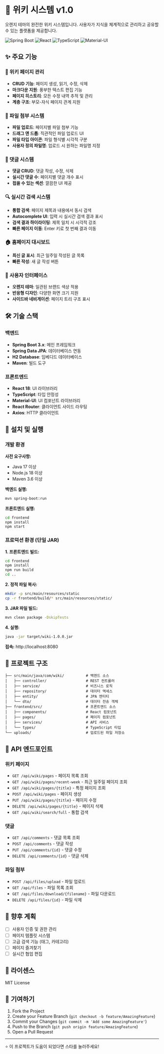# 🍊 위키 시스템 v1.0

오렌지 테마의 완전한 위키 시스템입니다. 사용자가 지식을 체계적으로 관리하고 공유할 수 있는 플랫폼을 제공합니다.

![Spring Boot](https://img.shields.io/badge/Spring%20Boot-3.x-green.svg)
![React](https://img.shields.io/badge/React-18-blue.svg)
![TypeScript](https://img.shields.io/badge/TypeScript-4.9-blue.svg)
![Material-UI](https://img.shields.io/badge/Material--UI-5.x-purple.svg)

## ✨ 주요 기능

### 📝 위키 페이지 관리
- **CRUD 기능**: 페이지 생성, 읽기, 수정, 삭제
- **마크다운 지원**: 풍부한 텍스트 편집 기능
- **페이지 히스토리**: 모든 수정 내역 추적 및 관리
- **계층 구조**: 부모-자식 페이지 관계 지원

### 📎 파일 첨부 시스템
- **파일 업로드**: 페이지별 파일 첨부 기능
- **드래그 앤 드롭**: 직관적인 파일 업로드 UI
- **파일 타입 아이콘**: 파일 형식별 시각적 구분
- **사용자 정의 파일명**: 업로드 시 원하는 파일명 지정

### 💬 댓글 시스템
- **댓글 CRUD**: 댓글 작성, 수정, 삭제
- **실시간 댓글 수**: 페이지별 댓글 개수 표시
- **접을 수 있는 섹션**: 깔끔한 UI 제공

### 🔍 실시간 검색 시스템
- **통합 검색**: 페이지 제목과 내용에서 동시 검색
- **Autocomplete UI**: 입력 시 실시간 검색 결과 표시
- **검색 결과 하이라이팅**: 제목 일치 시 시각적 강조
- **빠른 페이지 이동**: Enter 키로 첫 번째 결과 이동

### 🏠 홈페이지 대시보드
- **최신 글 표시**: 최근 일주일 작성된 글 목록
- **빠른 작성**: 새 글 작성 버튼

### 🎨 사용자 인터페이스
- **오렌지 테마**: 일관된 브랜드 색상 적용
- **반응형 디자인**: 다양한 화면 크기 지원
- **사이드바 네비게이션**: 페이지 트리 구조 표시

## 🛠 기술 스택

### 백엔드
- **Spring Boot 3.x**: 메인 프레임워크
- **Spring Data JPA**: 데이터베이스 연동
- **H2 Database**: 임베디드 데이터베이스
- **Maven**: 빌드 도구

### 프론트엔드
- **React 18**: UI 라이브러리
- **TypeScript**: 타입 안정성
- **Material-UI**: UI 컴포넌트 라이브러리
- **React Router**: 클라이언트 사이드 라우팅
- **Axios**: HTTP 클라이언트

## 🚀 설치 및 실행

### 개발 환경

**사전 요구사항:**
- Java 17 이상
- Node.js 18 이상
- Maven 3.6 이상

**백엔드 실행:**
```bash
mvn spring-boot:run
```

**프론트엔드 실행:**
```bash
cd frontend
npm install
npm start
```

### 프로덕션 환경 (단일 JAR)

**1. 프론트엔드 빌드:**
```bash
cd frontend
npm install
npm run build
cd ..
```

**2. 정적 파일 복사:**
```bash
mkdir -p src/main/resources/static
cp -r frontend/build/* src/main/resources/static/
```

**3. JAR 파일 빌드:**
```bash
mvn clean package -DskipTests
```

**4. 실행:**
```bash
java -jar target/wiki-1.0.0.jar
```

**접속:** http://localhost:8080

## 📁 프로젝트 구조

```
├── src/main/java/com/wiki/          # 백엔드 소스
│   ├── controller/                  # REST 컨트롤러
│   ├── service/                     # 비즈니스 로직
│   ├── repository/                  # 데이터 액세스
│   ├── entity/                      # JPA 엔티티
│   └── dto/                         # 데이터 전송 객체
├── frontend/src/                    # 프론트엔드 소스
│   ├── components/                  # React 컴포넌트
│   ├── pages/                       # 페이지 컴포넌트
│   ├── services/                    # API 서비스
│   └── types/                       # TypeScript 타입
└── uploads/                         # 업로드된 파일 저장소
```

## 📡 API 엔드포인트

### 위키 페이지
- `GET /api/wiki/pages` - 페이지 목록 조회
- `GET /api/wiki/pages/recent-week` - 최근 일주일 페이지 조회
- `GET /api/wiki/pages/{title}` - 특정 페이지 조회
- `POST /api/wiki/pages` - 페이지 생성
- `PUT /api/wiki/pages/{title}` - 페이지 수정
- `DELETE /api/wiki/pages/{title}` - 페이지 삭제
- `GET /api/wiki/search/full` - 통합 검색

### 댓글
- `GET /api/comments` - 댓글 목록 조회
- `POST /api/comments` - 댓글 작성
- `PUT /api/comments/{id}` - 댓글 수정
- `DELETE /api/comments/{id}` - 댓글 삭제

### 파일 첨부
- `POST /api/files/upload` - 파일 업로드
- `GET /api/files` - 파일 목록 조회
- `GET /api/files/download/{filename}` - 파일 다운로드
- `DELETE /api/files/{id}` - 파일 삭제

## 🔮 향후 계획

- [ ] 사용자 인증 및 권한 관리
- [ ] 페이지 템플릿 시스템
- [ ] 고급 검색 기능 (태그, 카테고리)
- [ ] 페이지 즐겨찾기
- [ ] 실시간 협업 편집

## 📄 라이센스

MIT License

## 🤝 기여하기

1. Fork the Project
2. Create your Feature Branch (`git checkout -b feature/AmazingFeature`)
3. Commit your Changes (`git commit -m 'Add some AmazingFeature'`)
4. Push to the Branch (`git push origin feature/AmazingFeature`)
5. Open a Pull Request

---

⭐ 이 프로젝트가 도움이 되었다면 스타를 눌러주세요! 